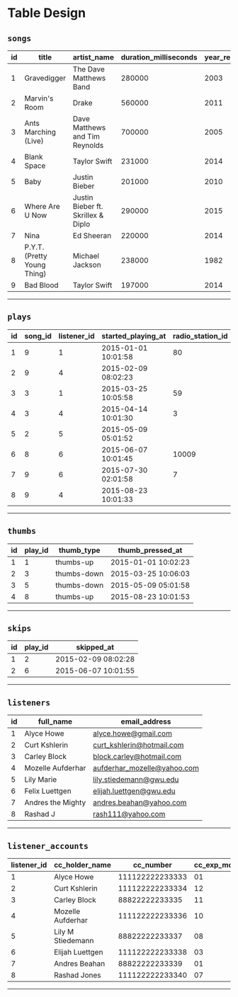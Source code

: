 # Table Design

## `songs`

id | title | artist_name | duration_milliseconds | year_recorded
--- | --- | --- | --- | ---
1 | Gravedigger | The Dave Matthews Band | 280000 | 2003
2 | Marvin's Room | Drake | 560000 | 2011
3 | Ants Marching (Live) | Dave Matthews and Tim Reynolds | 700000 | 2005
4 | Blank Space | Taylor Swift | 231000 | 2014
5 | Baby | Justin Bieber | 201000 | 2010
6 | Where Are U Now | Justin Bieber ft. Skrillex & Diplo | 290000 | 2015
7 | Nina | Ed Sheeran | 220000 | 2014
8 | P.Y.T. (Pretty Young Thing) | Michael Jackson | 238000 | 1982
9 | Bad Blood | Taylor Swift | 197000 | 2014

<hr>

## `plays`

id | song_id | listener_id | started_playing_at | radio_station_id
--- | --- | --- | --- | ---
1 | 9 | 1 | 2015-01-01 10:01:58  | 80
2 | 9 | 4 | 2015-02-09 08:02:23 |
3 | 3 | 1 | 2015-03-25 10:05:58 | 59
4 | 3 | 4 | 2015-04-14 10:01:30 | 3
5 | 2 | 5 | 2015-05-09 05:01:52 |
6 | 8 | 6 | 2015-06-07 10:01:45 | 10009
7 | 9 | 6 | 2015-07-30 02:01:58 | 7
8 | 9 | 4 | 2015-08-23 10:01:33 |

<hr>

## `thumbs`

id | play_id | thumb_type | thumb_pressed_at
--- | --- | --- | ---
1 | 1 | thumbs-up | 2015-01-01 10:02:23
2 | 3 | thumbs-down | 2015-03-25 10:06:03
3 | 5 | thumbs-down | 2015-05-09 05:01:58
4 | 8 | thumbs-up | 2015-08-23 10:01:53


<hr>

## `skips`

id | play_id | skipped_at
--- | --- | ---
1 | 2 | 2015-02-09 08:02:28
2 | 6 | 2015-06-07 10:01:55


<hr>

## `listeners`

id | full_name | email_address
--- | --- | ---
1 | Alyce Howe | alyce.howe@gmail.com
2 | Curt Kshlerin | curt_kshlerin@hotmail.com
3 | Carley Block | block.carley@hotmail.com
4 | Mozelle Aufderhar | aufderhar_mozelle@yahoo.com
5 | Lily Marie | lily.stiedemann@gwu.edu
6 | Felix Luettgen | elijah.luettgen@gwu.edu
7 | Andres the Mighty | andres.beahan@yahoo.com
8 | Rashad J | rash111@yahoo.com

<hr>

## `listener_accounts`

listener_id | cc_holder_name | cc_number | cc_exp_month | cc_exp_year | cc_zipcode | invoice_usd_per_day
--- | --- | --- | --- | --- | --- | ---
1 | Alyce Howe        | 111122222233333 | 01 | 2016 | 06405 | 0.00
2 | Curt Kshlerin     | 111122222233334 | 12 | 2020 | 20052 | 0.40
3 | Carley Block      | 88822222233335  | 11 | 2017 | 20037 | 0.40
4 | Mozelle Aufderhar | 111122222233336 | 10 | 2018 | 20001 | 0.00
5 | Lily M Stiedemann | 88822222233337  | 08 | 2015 | 20052 | 0.40
6 | Elijah Luettgen   | 111122222233338 | 03 | 2016 | 20037 | 0.00
7 | Andres Beahan     | 88822222233339  | 01 | 2015 | 20001 | 0.20
8 | Rashad Jones      | 111122222233340 | 07 | 2016 | 20052 | 0.20

<hr>

